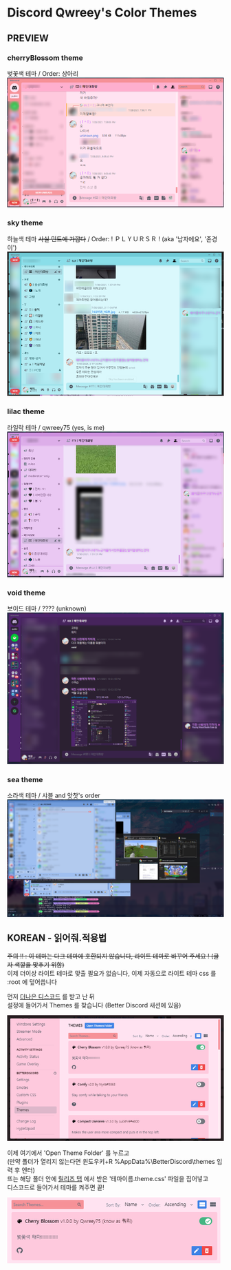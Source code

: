 
# Discord Qwreey's Color Themes

## PREVIEW

### cherryBlossom theme

벚꽃색 테마 / Order: 상아리  
![이미지](./src/cherryBlossom/preview.png)  

### sky theme

하늘색 테마 ~~사실 민트에 가깝다~~ / Order: ! ＰＬＹＵＲＳＲ ! (aka '남자에요', '존경이')  
![이미지](./src/sky/preview.png)  

### lilac theme

라일락 테마 / qwreey75 (yes, is me)  
![이미지](./src/lilac/preview.png)  

### void theme

보이드 테마 / ???? (unknown)  
![이미지](./src/void/preview.png)  

### sea theme

소라색 테마 / 샤블 and 앗찻's order
![이미지](./src/sea/preview.png)
## KOREAN - 읽어줘.적용법

~~주의 !! : 이 테마는 다크 테마에 호환되지 않습니다, 라이트 테마로 바꾸어 주세요 ! (글자 색깔을 맞추기 위함)~~  
이제 더이상 라이트 테마로 맞출 필요가 없습니다, 이제 자동으로 라이트 테마 css 를 :root 에 덮어씁니다

먼저 [더나은 디스코드](https://betterdiscord.app) 를 받고 난 뒤  
설정에 들어가서 Themes 를 찾습니다 (Better Discord 새션에 있음)  

![이미지](./img/settings_theme.png)  

이제 여기에서 'Open Theme Folder' 를 누르고  
(만약 폴더가 열리지 않는다면 윈도우키+R %AppData%\BetterDiscord\themes 입력 후 엔터)  
뜨는 해당 폴더 안에 [릴리즈 탭](https://github.com/qwreey75/Themecord/releases) 에서 받은 '테마이름.theme.css' 파일을 집어넣고  
디스코드로 들어가서 테마를 켜주면 끝!  

![이미지](./img/apply_theme.png)
